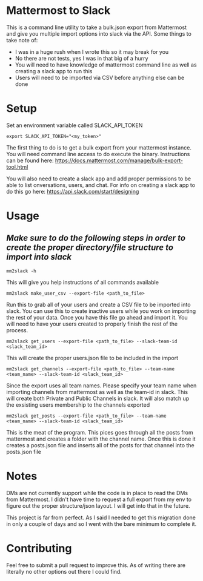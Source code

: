 # Mattermost to Slack

This is a command line utility to take a bulk.json export from Mattermost and give you multiple import options into slack via the API. Some things to take note of:

* I was in a huge rush when I wrote this so it may break for you
* No there are not tests, yes I was in that big of a hurry
* You will need to have knowledge of mattermost command line as well as creating a slack app to run this
* Users will need to be imported via CSV before anything else can be done

# Setup

Set an environment variable called SLACK_API_TOKEN

`export SLACK_API_TOKEN="<my_token>"`

The first thing to do is to get a bulk export from your mattermost instance. You will need command line access to do execute the binary. Instructions can be found here:
https://docs.mattermost.com/manage/bulk-export-tool.html

You will also need to create a slack app and add proper permissions to be able to list onversations, users, and chat. For info on creating a slack app to do this go here:
https://api.slack.com/start/designing

# Usage

## *Make sure to do the following steps in order to create the proper directory/file structure to import into slack*

`mm2slack -h`

This will give you help instructions of all commands available

`mm2slack make_user_csv --export-file <path_to_file>`

Run this to grab all of your users and create a CSV file to be imported into slack. You can use this to create inactive users while you work on importing the rest of your data.
Once you have this file go ahead and import it. You will need to have your users created to properly finish the rest of the process.

`mm2slack get_users --export-file <path_to_file> --slack-team-id <slack_team_id>`

This will create the proper users.json file to be included in the import

`mm2slack get_channels --export-file <path_to_file> --team-name <team_name> --slack-team-id <slack_team_id>`

Since the export uses all team names. Please specify your team name when importing channels from mattermost as well as the team-id in slack. This will create both Private and Public Channels in slack. It will also match up the exsisting users membership to the channels exported

`mm2slack get_posts --export-file <path_to_file> --team-name <team_name> --slack-team-id <slack_team_id>`

This is the meat of the program. This pices goes through all the posts from mattermost and creates a folder with the channel name. Once this is done it creates a posts.json file and inserts all of the posts for that channel into the posts.json file

# Notes

DMs are not currently support while the code is in place to read the DMs from Mattermost. I didn't have time to request a full export from my env to figure out the proper structure/json layout. I will get into that in the future.

This project is far from perfect. As I said I needed to get this migration done in only a couple of days and so I went with the bare minimum to complete it.


# Contributing

Feel free to submit a pull request to improve this. As of writing there are literally no other options out there I could find.
